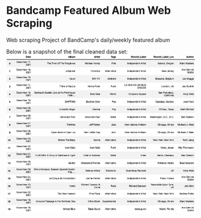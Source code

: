 # Bandcamp Featured Album Web Scraping
Web scraping Project of BandCamp's daily/weekly featured album


Below is a snapshot of the final cleaned data set:
![](images/Dataset.png)
